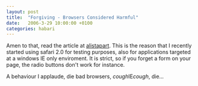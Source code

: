 ```yaml
---
layout: post
title:  "Forgiving - Browsers Considered Harmful"
date:   2006-3-29 10:00:00 +0100
categories: habari
---
```

Amen to that, read the article at <a href="http://www.alistapart.com/articles/forgiving">alistapart</a>. This is the reason that I recently started using safari 2.0 for testing purposes, also for applications targeted at a windows IE only enviroment. It is strict, so if you forget a form on your page, the radio buttons don't work for instance.

A behaviour I applaude, die bad browsers, *cough*IE*cough*, die...